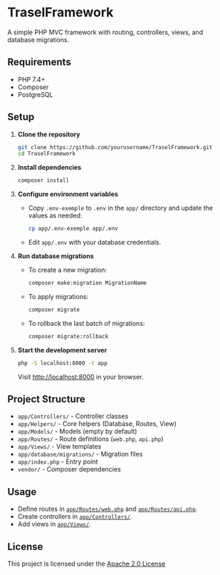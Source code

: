 # TraselFramework

A simple PHP MVC framework with routing, controllers, views, and database migrations.

## Requirements

- PHP 7.4+
- Composer
- PostgreSQL

## Setup

1. **Clone the repository**

   ```sh
   git clone https://github.com/yourusername/TraselFramework.git
   cd TraselFramework
   ```

2. **Install dependencies**

   ```sh
   composer install
   ```

3. **Configure environment variables**

   - Copy `.env-exemple` to `.env` in the `app/` directory and update the values as needed:

     ```sh
     cp app/.env-exemple app/.env
     ```

   - Edit `app/.env` with your database credentials.

4. **Run database migrations**

   - To create a new migration:

     ```sh
     composer make:migration MigrationName
     ```

   - To apply migrations:

     ```sh
     composer migrate
     ```

   - To rollback the last batch of migrations:

     ```sh
     composer migrate:rollback
     ```

5. **Start the development server**

   ```sh
   php -S localhost:8000 -t app
   ```

   Visit [http://localhost:8000](http://localhost:8000) in your browser.

## Project Structure

- `app/Controllers/` - Controller classes
- `app/Helpers/` - Core helpers (Database, Routes, View)
- `app/Models/` - Models (empty by default)
- `app/Routes/` - Route definitions (`web.php`, `api.php`)
- `app/Views/` - View templates
- `app/database/migrations/` - Migration files
- `app/index.php` - Entry point
- `vendor/` - Composer dependencies

## Usage

- Define routes in [`app/Routes/web.php`](app/Routes/web.php) and [`app/Routes/api.php`](app/Routes/api.php).
- Create controllers in [`app/Controllers/`](app/Controllers/).
- Add views in [`app/Views/`](app/Views/).

## License

This project is licensed under the [Apache 2.0 License](LICENSE)